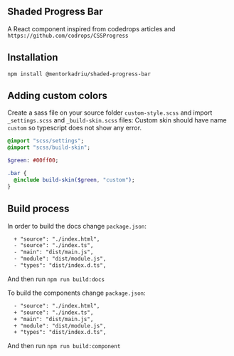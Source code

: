 ## Shaded Progress Bar

A React component inspired from codedrops articles and `https://github.com/codrops/CSSProgress`

## Installation

`npm install @mentorkadriu/shaded-progress-bar`

## Adding custom colors

Create a sass file on your source folder `custom-style.scss` and import `_settings.scss` and `_build-skin.scss` files:
Custom skin should have name `custom` so typescript does not show any error.

```sass
@import "scss/settings";
@import "scss/build-skin";

$green: #00ff00;

.bar {
  @include build-skin($green, "custom");
}
```

## Build process

In order to build the docs change `package.json`:

```diff
  + "source": "./index.html",
  - "source": "./index.ts",
  - "main": "dist/main.js",
  - "module": "dist/module.js",
  - "types": "dist/index.d.ts",
```
And then run `npm run build:docs`

To build the components change `package.json`:

```diff
  - "source": "./index.html",
  + "source": "./index.ts",
  + "main": "dist/main.js",
  + "module": "dist/module.js",
  + "types": "dist/index.d.ts",
```
And then run `npm run build:component`

